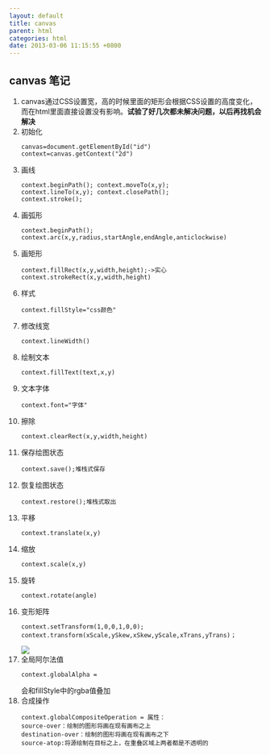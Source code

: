 ```yaml
---
layout: default
title: canvas
parent: html
categories: html
date: 2013-03-06 11:15:55 +0800
---
```


canvas 笔记
--
1. canvas通过CSS设置宽，高的时候里面的矩形会根据CSS设置的高度变化，而在html里面直接设置没有影响。<b>试验了好几次都未解决问题，以后再找机会解决</b>
2. 初始化<pre><code>canvas=document.getElementById("id")
context=canvas.getContext("2d")</code></pre>
3. 画线<pre><code>context.beginPath();
context.moveTo(x,y);
context.lineTo(x,y);
context.closePath();
context.stroke();</code></pre>
4. 画弧形<pre><code>context.beginPath();
context.arc(x,y,radius,startAngle,endAngle,anticlockwise)</code></pre>
5. 画矩形<pre><code>context.fillRect(x,y,width,height);->实心
context.strokeRect(x,y,width,height)</code></pre>
6. 样式<pre><code>context.fillStyle="css颜色"</code></pre>
7. 修改线宽<pre><code>context.lineWidth()</code></pre>
8. 绘制文本<pre><code>context.fillText(text,x,y)</code></pre>
9. 文本字体<pre><code>context.font="字体"</code></pre>
10. 擦除<pre><code>context.clearRect(x,y,width,height)</code></pre>
11. 保存绘图状态<pre><code>context.save();堆栈式保存</code></pre>
12. 恢复绘图状态<pre><code>context.restore();堆栈式取出</code></pre>
13. 平移<pre><code>context.translate(x,y)</code></pre>
14. 缩放<pre><code>context.scale(x,y)</code></pre>
15. 旋转<pre><code>context.rotate(angle)</code></pre>
16. 变形矩阵<pre><code>context.setTransform(1,0,0,1,0,0);
context.transform(xScale,ySkew,xSkew,yScale,xTrans,yTrans)；</code></pre>![](http://i.imgur.com/HaRlTar.png)
17. 全局阿尔法值<pre><code>context.globalAlpha = </code></pre>会和fillStyle中的rgba值叠加
18. 合成操作<pre><code>context.globalCompositeOperation = 
属性：
source-over：绘制的图形将画在现有画布之上
destination-over：绘制的图形将画在现有画布之下
source-atop:将源绘制在目标之上，在重叠区域上两者都是不透明的</code></pre>
